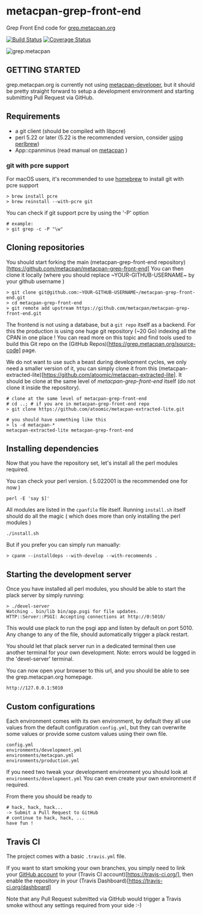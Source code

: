 # metacpan-grep-front-end

Grep Front End code for [grep.metacpan.org](https://grep.metacpan.org)

[![Build Status](https://travis-ci.org/metacpan/metacpan-grep-front-end.svg?branch=master)](https://travis-ci.org/metacpan/metacpan-grep-front-end)
[![Coverage Status](https://coveralls.io/repos/github/metacpan/metacpan-grep-front-end/badge.svg?branch=master)](https://coveralls.io/github/metacpan/metacpan-grep-front-end?branch=master)

![grep.metacpan](https://raw.githubusercontent.com/metacpan/metacpan-grep-front-end/master/public/static/images/grep-cpan-logo-flat.png)

## GETTING STARTED

grep.metacpan.org is currently not using [metacpan-developer](https://github.com/metacpan/metacpan-developer),
but it should be pretty straight forward to setup a development environment and starting submitting Pull Request via GitHub.

## Requirements

* a git client (should be compiled with libpcre)
* perl 5.22 or later (5.22 is the recommended version, consider [using perlbrew](https://perlbrew.pl))
* App::cpanminus (read manual on [metacpan](https://metacpan.org/pod/App::cpanminus) )

### git with pcre support

For macOS users, it's recommended to use [homebrew](https://brew.sh) to install git with pcre support

	> brew install pcre
	> brew reinstall --with-pcre git

You can check if git support pcre by using the '-P' option

	# example:
	> git grep -c -P "\w"

## Cloning repositories

You should start forking the main (metacpan-grep-front-end repository)[https://github.com/metacpan/metacpan-grep-front-end]
You can then clone it locally (where you should replace ~YOUR-GITHUB-USERNAME~ by your github username )

	> git clone git@github.com:~YOUR-GITHUB-USERNAME~/metacpan-grep-front-end.git
	> cd metacpan-grep-front-end
	> git remote add upstream https://github.com/metacpan/metacpan-grep-front-end.git

The frontend is not using a database, but a `git repo` itself as a backend.
For this the production is using one huge git repository (~20 Go) indexing all the CPAN in one place !
You can read more on this topic and find tools used to build this Git repo on the (GitHub Repos)[https://grep.metacpan.org/source-code] page.

We do not want to use such a beast during development cycles, we only need a smaller version of it,
you can simply clone it from this (metacpan-extracted-lite)[https://github.com/atoomic/metacpan-extracted-lite].
It should be clone at the same level of *metacpan-grep-front-end* itself (do not clone it inside the repository).

	# clone at the same level of metacpan-grep-front-end
	# cd ..; # if you are in metacpan-grep-front-end repo
	> git clone https://github.com/atoomic/metacpan-extracted-lite.git

	# you should have something like this
	> ls -d metacpan-*
	metacpan-extracted-lite metacpan-grep-front-end

## Installing dependencies

Now that you have the repository set, let's install all the perl modules required.

You can check your perl version. ( 5.022001 is the recommended one for now )

	perl -E 'say $]'

All modules are listed in the `cpanfile` file itself.
Running `install.sh` itself should do all the magic
( which does more than only installing the perl modules )

	./install.sh

But if you prefer you can simply run manually:

	> cpanm --installdeps --with-develop --with-recommends .

## Starting the development server

Once you have installed all perl modules, you should be able to start
the plack server by simply running:

	> ./devel-server
	Watching . bin/lib bin/app.psgi for file updates.
	HTTP::Server::PSGI: Accepting connections at http://0:5010/

This would use plack to run the psgi app and listen by default on port 5010.
Any change to any of the file, should automatically trigger a plack restart.

You should let that plack server run in a dedicated terminal then use another
terminal for your own development.
Note: errors would be logged in the 'devel-server' terminal.

You can now open your browser to this url, and you should be able to see the
grep.metacpan.org homepage.

	http://127.0.0.1:5010

## Custom configurations

Each environment comes with its own environment,
by default they all use values from the default configuration `config.yml`,
but they can overwrite some values or provide some custom values using their own
file.

	config.yml
	environments/development.yml
	environments/metacpan.yml
	environments/production.yml

If you need two tweak your development environment you should look at `environments/development.yml`
You can even create your own environment if required.

From there you should be ready to

	# hack, hack, hack...
	-> Submit a Pull Request to GitHub
	# continue to hack, hack, ...
	have fun !

## Travis CI

The project comes with a basic `.travis.yml` file.

If you want to start smoking your own branches, you simply need to link your [GitHub account](https://github.com)
to your (Travis CI account)[https://travis-ci.org/], then enable the repository in your (Travis Dashboard)[https://travis-ci.org/dashboard]

Note that any Pull Request submitted via GitHub would trigger a Travis smoke without any settings required from your side :-)
